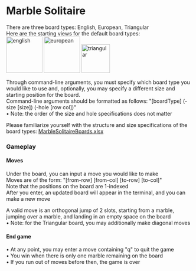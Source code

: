 # Marble Solitaire

There are three board types: English, European, Triangular\
Here are the starting views for the default board types:\
<img width="98" alt="english" src="https://user-images.githubusercontent.com/94412143/204557547-792e891a-5187-471c-845c-e33070a47987.png"> <img width="98" alt="european" src="https://user-images.githubusercontent.com/94412143/204557607-f2514d4e-5268-4272-b844-f167468cf078.png"> <img width="77" alt="triangular" src="https://user-images.githubusercontent.com/94412143/204557620-6a60a4dc-4945-4175-8db9-0f2ada691e25.png">


Through command-line arguments, you must specify which board type you would like to use and, optionally, you may specify a different size and starting position for the board.\
Command-line arguments should be formatted as follows: "[boardType] (-size [size]) (-hole [row col])"\
• Note: the order of the size and hole specifications does not matter

Please familiarize yourself with the structure and size specifications of the board types: [MarbleSolitaireBoards.xlsx](https://github.com/ben-lischin/MarbleSolitaire/files/10133878/MarbleSolitaireBoards.xlsx)


### Gameplay

#### Moves
Under the board, you can input a move you would like to make\
Moves are of the form: "[from-row] [from-col] [to-row] [to-col]"\
Note that the positions on the board are 1-indexed\
After you enter, an updated board will appear in the terminal, and you can make a new move

A valid move is an orthogonal jump of 2 slots, starting from a marble, jumping over a marble, and landing in an empty space on the board\
• Note: for the Triangular board, you may additionally make diagonal moves

#### End game
• At any point, you may enter a move containing "q" to quit the game\
• You win when there is only one marble remaining on the board\
• If you run out of moves before then, the game is over
